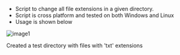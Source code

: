 - Script to change all file extensions in a given directory.
- Script is cross platform and tested on both Windows and Linux
- Usage is shown below

![image1](https://user-images.githubusercontent.com/39571363/43498633-6caf37ae-9565-11e8-9606-2e6970719b7e.JPG)

Created a test directory with files with 'txt' extensions

